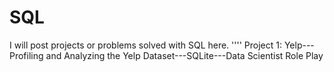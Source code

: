 # SQL
I will post projects or problems solved with SQL here.
''''
Project 1: Yelp---Profiling and Analyzing the Yelp Dataset---SQLite---Data Scientist Role Play
